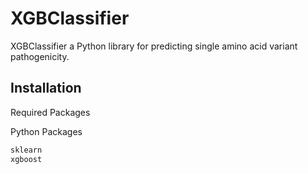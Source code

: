 # XGBClassifier

XGBClassifier a Python library for predicting single amino acid variant pathogenicity.

## Installation

Required Packages

Python Packages

```bash
sklearn
xgboost
```
